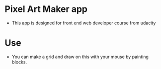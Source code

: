 # Pixel Art Maker app
- This app is designed for front end web developer course from udacity

# Use
- You can make a grid and draw on this with your mouse by painting blocks.